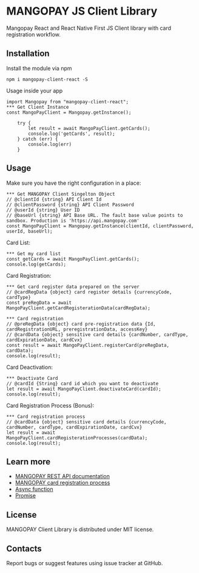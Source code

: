 # MANGOPAY JS Client Library

Mangopay React and React Native First JS Client library with card registration workflow.


Installation
-------------------------------------------------
Install the module via npm

	npm i mangopay-client-react -S

Usage inside your app

	import Mangopay from "mangopay-client-react";
	*** Get Client Instance
	const MangoPayClient = Mangopay.getInstance();

    	try {
    	    let result = await MangoPayClient.getCards();
            console.log('getCards', result);
    	} catch (err) {
    	    console.log(err)
    	}


Usage
-------------------------------------------------
Make sure you have the right configuration in a place:

    *** Get MANGOPAY Client Singelton Object
    // @clientId {string} API Client Id
    // @clientPassword {string} API Client Password
    // @userId {string} User ID
    // @baseUrl {string} API Base URL. The fault base value points to sandbox. Production is 'https://api.mangopay.com'
    const MangoPayClient = Mangopay.getInstance(clientId, clientPassword, userId, baseUrl);

Card List:

    *** Get my card list
    const getCards = await MangoPayClient.getCards();
    console.log(getCards);

Card Registration:

    *** Get card register data prepared on the server
    // @cardRegData {object} card register details {currencyCode, cardType}
    const preRegData = await MangoPayClient.getCardRegisterationData(cardRegData);

    *** Card registration
    // @preRegData {object} card pre-registration data {Id, cardRegistrationURL, preregistrationData, accessKey}
    // @cardData {object} sensitive card details {cardNumber, cardType, cardExpirationDate, cardCvx}
    const result = await MangoPayClient.registerCard(preRegData, cardData);
    console.log(result);

Card Deactivation: 

    *** Deactivate Card
    // @cardId {String} card id which you want to deactivate
    let result = await MangoPayClient.deactivateCard(cardId);
    console.log(result);

Card Registration Process (Bonus):

    *** Card registration process
    // @cardData {object} sensitive card details {currencyCode, cardNumber, cardType, cardExpirationDate, cardCvx}
    let result = await MangoPayClient.cardRegisterationProcesses(cardData);
    console.log(result);


Learn more
-------------------------------------------------
- [MANGOPAY REST API documentation](http://docs.mangopay.com/api-references/)
- [MANGOPAY card registration process](http://docs.mangopay.com/api-references/card-registration/)
- [Async function](https://developer.mozilla.org/en-US/docs/Web/JavaScript/Reference/Statements/async_function)
- [Promise](https://developer.mozilla.org/en-US/docs/Web/JavaScript/Reference/Global_Objects/Promise)


License
-------------------------------------------------
MANGOPAY Client Library is distributed under MIT license.


Contacts
-------------------------------------------------
Report bugs or suggest features using issue tracker at GitHub.

